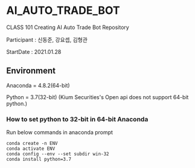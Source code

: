 # AI_AUTO_TRADE_BOT
CLASS 101 Creating AI Auto Trade Bot Repository

Participant : 신동준, 강요셉, 김형관

StartDate : 2021.01.28

## Environment

Anaconda = 4.8.2(64-bit)

Python = 3.7(32-bit)
(Kium Securities's Open api does not support 64-bit python.)

### How to set python to 32-bit in 64-bit Anaconda

Run below commands in anaconda prompt


```Anaconda
conda create -n ENV
conda activate ENV
conda config --env --set subdir win-32
conda install python=3.7
```
